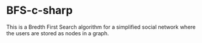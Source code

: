# BFS-c-sharp

This is a Bredth First Search algorithm for a simplified social network where the users are stored as nodes in a graph.
